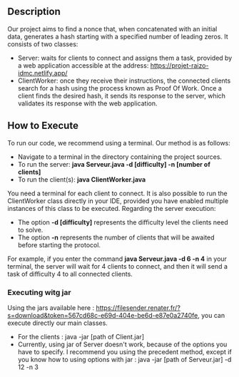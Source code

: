 ## Description
Our project aims to find a nonce that, when concatenated with an initial data, generates a hash starting with a specified number of leading zeros. It consists of two classes:
* Server: waits for clients to connect and assigns them a task, provided by a web application accessible at the address: https://projet-raizo-idmc.netlify.app/
* ClientWorker: once they receive their instructions, the connected clients search for a hash using the process known as Proof Of Work. Once a client finds the desired hash, it sends its response to the server, which validates its response with the web application.

## How to Execute
To run our code, we recommend using a terminal. Our method is as follows:
* Navigate to a terminal in the directory containing the project sources.
* To run the server: **java Serveur.java -d [difficulty] -n [number of clients]**
* To run the client(s): **java ClientWorker.java**

You need a terminal for each client to connect. It is also possible to run the ClientWorker class directly in your IDE, provided you have enabled multiple instances of this class to be executed.
Regarding the server execution:
* The option **-d [difficulty]** represents the difficulty level the clients need to solve.
* The option **-n** represents the number of clients that will be awaited before starting the protocol.
  
For example, if you enter the command **java Serveur.java -d 6 -n 4** in your terminal, the server will wait for 4 clients to connect, and then it will send a task of difficulty 4 to all connected clients.

### Executing witg jar
Using the jars available here : https://filesender.renater.fr/?s=download&token=567cd68c-e69d-404e-be6d-e87e0a2740fe, you can execute directly our main classes.
* For the clients : java -jar [path of Client.jar]
* Currently, using jar of Server doesn't work, because of the options you have to specify. I recommend you using the precedent method, except if you know how to using options with jar : java -jar [path of Serveur.jar] -d 12 -n 3
